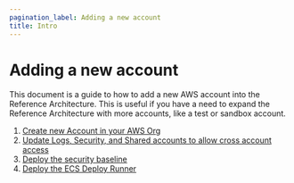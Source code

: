```yaml
---
pagination_label: Adding a new account
title: Intro
---
```


# Adding a new account

This document is a guide to how to add a new AWS account into the Reference Architecture. This is useful if you have a
need to expand the Reference Architecture with more accounts, like a test or sandbox account.

1. [Create new Account in your AWS Org](create-new-account-in-your-aws-org)
1. [Update Logs, Security, and Shared accounts to allow cross account access](update-logs-security-shared-accounts-to-allow-cross-account-access)
1. [Deploy the security baseline](deploy-the-security-baseline)
1. [Deploy the ECS Deploy Runner](deploy-the-ecs-deploy-runner)
